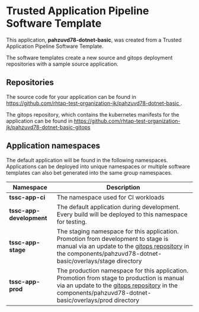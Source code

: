# Trusted Application Pipeline Software Template

This application, **pahzuvd78-dotnet-basic**, was created from a Trusted Application Pipeline Software Template.

The software templates create a new source and gitops deployment repositories with a sample source application. 

## Repositories

The source code for your application can be found in [https://github.com/rhtap-test-organization-jk/pahzuvd78-dotnet-basic ](https://github.com/rhtap-test-organization-jk/pahzuvd78-dotnet-basic ).
 
The gitops repository, which contains the kubernetes manifests for the application can be found in 
[https://github.com/rhtap-test-organization-jk/pahzuvd78-dotnet-basic-gitops ](https://github.com/rhtap-test-organization-jk/pahzuvd78-dotnet-basic-gitops ) 

## Application namespaces 

The default application will be found in the following namespaces. Applications can be deployed into unique namespaces or multiple software templates can also bet generated into the same group namespaces.  

|  Namespace   |  Description   |  
| -------- | -------- |
| **tssc-app-ci** | The namespace used for CI workloads |
| **tssc-app-development** | The default application during development. Every build will be deployed to this namespace for testing. |
| **tssc-app-stage** | The staging namespace for this application. Promotion from development to stage is manual via an update to the [gitops repository](https://github.com/rhtap-test-organization-jk/pahzuvd78-dotnet-basic-gitops ) in the components/pahzuvd78-dotnet-basic/overlays/stage directory |
| **tssc-app-prod** | The production namespace for this application. Promotion from stage to production is manual via an update to the [gitops repository](https://github.com/rhtap-test-organization-jk/pahzuvd78-dotnet-basic-gitops ) in the components/pahzuvd78-dotnet-basic/overlays/prod directory |
